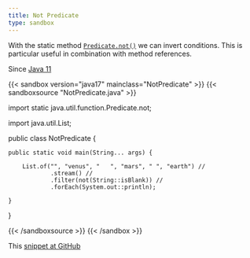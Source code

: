 ```yaml
---
title: Not Predicate
type: sandbox
---
```


With the static method
 [`Predicate.not()`](https://docs.oracle.com/en/java/javase/17/docs/api/java.base/java/util/function/Predicate.html#not(java.util.function.Predicate)) we can
 invert conditions. This is particular useful in combination with method
 references.

Since [Java 11](/jdk/11/)

{{< sandbox version="java17" mainclass="NotPredicate" >}}
{{< sandboxsource "NotPredicate.java" >}}

import static java.util.function.Predicate.not;

import java.util.List;

public class NotPredicate {

	public static void main(String... args) {

		List.of("", "venus", "   ", "mars", " ", "earth") //
				.stream() //
				.filter(not(String::isBlank)) //
				.forEach(System.out::println);

	}

}

{{< /sandboxsource >}}
{{< /sandbox >}}

This [snippet at GitHub](https://github.com/marchof/io.javaalmanac.snippets/tree/master/src/main/java/io/javaalmanac/snippets/function/NotPredicate.java)
